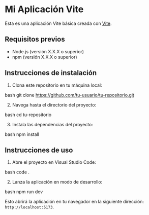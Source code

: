 # Mi Aplicación Vite

Esta es una aplicación Vite básica creada con [Vite](https://vitejs.dev/).

## Requisitos previos

- Node.js (versión X.X.X o superior)
- npm (versión X.X.X o superior)

## Instrucciones de instalación

1. Clona este repositorio en tu máquina local:

bash 
   git clone https://github.com/tu-usuario/tu-repositorio.git

2. Navega hasta el directorio del proyecto:

bash 
   cd tu-repositorio

3. Instala las dependencias del proyecto:

bash 
   npm install

## Instrucciones de uso

1. Abre el proyecto en Visual Studio Code:

bash 
   code .

2. Lanza la aplicación en modo de desarrollo:

bash 
   npm run dev

Esto abrirá la aplicación en tu navegador en la siguiente dirección: `http://localhost:5173`.


